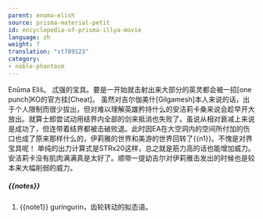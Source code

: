 ```yaml
---
parent: enuma-elish
source: prisma-material-petit
id: encyclopedia-of-prisma-illya-movie
language: zh
weight: 7
translation: "vt789123"
category:
- noble-phantasm
---
```


Enûma Eliš。
忒强的宝具。要是一开始就击射出来大部分的英灵都会被一招[one punch]KO的官方挂[Cheat]。
虽然对吉尔伽美什[Gilgamesh]本人来说的话，出于个人限制而很少拔出，但对难以理解英雄矜持什么的安洁莉卡桑来说会趁早开大放出。就算士郎尝试动用结界内全部的剑来抵消也失败了。虽说从相对衰减上来说是成功了，但连带着结界都被击破败退。此时因EA在大空洞内的空间所付加的伤口也成了原来那样什么的，伊莉雅的世界和美游的世界回转了{{n1}}。不愧是对界宝具呢！
单纯的出力计算式是STRx20这样，总之就是筋力高的话也能增加威力。安洁莉卡没有肌肉满满真是太好了。顺带一提幼吉尔对伊莉雅击发出的时候也是较本来大幅削弱的威力。

##### {{notes}}

1. {{note1}} guringurin，齿轮转动的拟态语。
